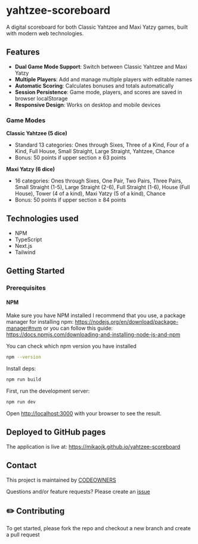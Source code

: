 # yahtzee-scoreboard

A digital scoreboard for both Classic Yahtzee and Maxi Yatzy games, built with modern web technologies.

## Features

* **Dual Game Mode Support**: Switch between Classic Yahtzee and Maxi Yatzy
* **Multiple Players**: Add and manage multiple players with editable names
* **Automatic Scoring**: Calculates bonuses and totals automatically
* **Session Persistence**: Game mode, players, and scores are saved in browser localStorage
* **Responsive Design**: Works on desktop and mobile devices

### Game Modes

**Classic Yahtzee (5 dice)**
- Standard 13 categories: Ones through Sixes, Three of a Kind, Four of a Kind, Full House, Small Straight, Large Straight, Yahtzee, Chance
- Bonus: 50 points if upper section ≥ 63 points

**Maxi Yatzy (6 dice)**
- 16 categories: Ones through Sixes, One Pair, Two Pairs, Three Pairs, Small Straight (1-5), Large Straight (2-6), Full Straight (1-6), House (Full House), Tower (4 of a kind), Maxi Yatzy (5 of a kind), Chance
- Bonus: 50 points if upper section ≥ 84 points

## Technologies used

* NPM
* TypeScript
* Next.js
* Tailwind

## Getting Started

### Prerequisites

#### NPM

Make sure you have NPM installed
I recommend that you use, a package manager for installing npm:
https://nodejs.org/en/download/package-manager#nvm
or you can follow this guide:
https://docs.npmjs.com/downloading-and-installing-node-js-and-npm

You can check which npm version you have installed

```bash
npm --version
```

Install deps:

```bash
npm run build
```

First, run the development server:

```bash
npm run dev
```

Open [http://localhost:3000](http://localhost:3000) with your browser to see the result.

## Deployed to GitHub pages

The application is live at: https://mikaojk.github.io/yahtzee-scoreboard

## Contact

This project is maintained by [CODEOWNERS](CODEOWNERS)

Questions and/or feature requests?
Please create an [issue](https://github.com/MikAoJk/yahtzee-scoreboard/issues)

## ✏️ Contributing

To get started, please fork the repo and checkout a new branch and create a pull request
